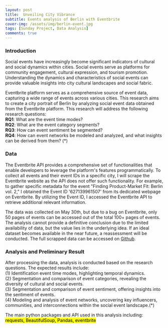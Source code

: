 ```yaml
---
layout: post
title:  Unveiling City Vibrance
subtitle: Events analysis of Berlin with Eventbrite
cover-img: /assets/img/berlin-event.jpg
tags: [Sunday Project, Data Analysis]
comments: true
---
```


### Introduction

Social events have increasingly become significant indicators of cultural and social dynamics within cities. Social events serve as platforms for community engagement, cultural expression, and tourism promotion. Understanding the dynamics and characteristics of social events can provide valuable insights into city cultural landscapes and social fabric.

Eventbrite platform serves as a comprehensive source of event data, capturing a wide range of events across various cities. This research aims to create a city portrait of Berlin by analyzing social event data obtained from the Eventbrite platform. This research will address the following research questions:<br>
**RQ1**: What are the event time modes? <br>
**RQ2**: What are the event category segments? <br>
**RQ3**: How can event sentiment be segmented? <br>
**RQ4**: How can event networks be modeled and analyzed, and what insights can be derived from them? (*)

### Data
The Eventbrite API provides a comprehensive set of functionalities that enable developers to leverage the platform's features programmatically. 
To collect all events and their event IDs in a specific city, I will scrape the Eventbrite website as the API does not offer such functionality. For example, to gather specific metadata for the event "Finding Product-Market Fit: Berlin vol. 2," I obtained the Event ID '627139961507' from its dedicated webpage on Eventbrite. By utilizing the Event ID, I accessed the Eventbrite API to retrieve additional relevant information. 

The data was collected on May 30th, but due to a bug on Eventbrite, only 50 pages of events can be accessed out of the total 100+ pages of events. The analysis cannot provide a definitive conclusion due to the limited availability of data, but the value lies in the underlying idea. If an ideal dataset becomes available in the near future, a reassessment will be conducted. The full scrapped data can be accessed on [Github](https://github.com/chennnxu/eventbrite/tree/29263d81ee27797d60ee31f141c1946fd6e095eb/data).

### Analysis and Preliminary Result

After processing the data, analysis is conducted based on the research questions. The expected results include:<br>
(1) Identification event time modes, highlighting temporal dynamics.<br>
(2) Segmentation and comparison of event categories, revealing the diversity of cultural and social events.<br>
(3) Segmentation and comparison of event sentiment, offering insights into the sentiment of events.<br>
(4) Modeling and analysis of event networks, uncovering key influencers, communities, and interconnections within the social event landscape.(*)

The main python packages and API used in this analysis including:
<mark>
requests, BeautifulSoup, Pandas, eventbrite
</mark>

#### 


